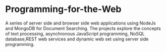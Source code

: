 # Programming-for-the-Web
A series of server side and browser side web applications using NodeJs and MongoDB for Document Searching. The projects explore the concepts of text processing, asynchronous JavaScript programming, NoSQL database,REST web services and dynamic web set using server side programming.
